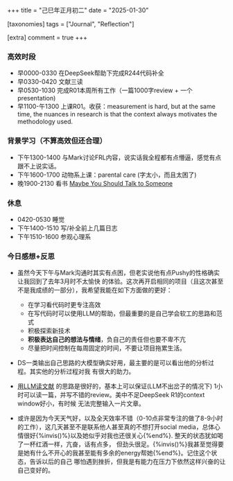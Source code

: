 +++
title = "己巳年正月初二"
date = "2025-01-30"

[taxonomies]
tags = ["Journal", "Reflection"]

[extra]
comment = true
+++

### 高效时段
- 早0000-0330 在DeepSeek帮助下完成R244代码补全
- 早0330-0420 文献三读
- 早0530-1030 完成R01本周所有工作（一篇1000字review + 一个presentation)
- 早1100-午1300 上课R01。收获：measurement is hard, but at the same time, the
    nuances in research is that the context always motivates the methodology used.

### 背景学习（不算高效但还合理）

- 下午1300-1400 与Mark讨论FRL内容，说实话我全程都有点懵逼，感觉有点跟不上说实话。
- 下午1600-1700 动物系上课：parental care (字太小，而且太困了)
- 晚1900-2130 看书 [Maybe You Should Talk to Someone](https://stanfordmag.org/contents/book-review-lori-gottlieb-maybe-you-should-talk-to-someone)

### 休息

- 0420-0530 睡觉
- 下午1400-1510 写/补全前上几篇日志
- 下午1510-1600 参观心理系


### 今日感想+反思

- 虽然今天下午与Mark沟通时其实有点困，但老实说他有点Pushy的性格确实让我回到了去年3月时不太愉快
的体验。这次再开启相同的项目（且这次甚至不是我成绩的一部分），我希望我能在如下方面做的更好：
    - 在学习看代码时更专注高效
    - 在写代码时可以使用LLM的帮助，但最重要的是自己学会软工的思路和范式
    - 积极探索新技术
    - **积极表达自己的想法与情绪**，负自己的责任但也要不卑不亢
    - 尽量把时间控制在每周固定的时间，不要让项目拖累生活。

- DS一类输出自己思路的大模型确实好用，最主要的是可以看出他的分析过程。其实他的分析过程对我
    有很大的助力。

- [用LLM读文献](../blog/read-papers-with-llm) 的思路是很好的，基本上可以保证(LLM不出岔子的情况下)
    1小时可以读一篇，并写不错的review。美中不足DeepSeek R1的context window好小，有时候
    无法完整输入一片文章。

- 或许是因为今天天气好，以及全天效率不错（0-10点非常专注的做了8-9小时的工作），这几天甚至不是联系他人甚至真的不想打开social
    media，总体心情很好{%invis()%}以及她似乎对我也还很关心{%end%}. 整天的状态犹如喝了一杯红酒一样，亢奋，话有点多，
    但劲头很足。{%invis()%}我甚至觉得要是她有什么不开心的我甚至能有多余的energy帮她{%end%}。记住这个状态，告诉以后的自己
    哪怕遇到挫折，但我是有能力在压力下依然这样兴奋的让自己变好的。
